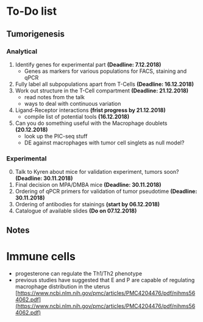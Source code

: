 # To-Do list

## Tumorigenesis

### Analytical

1. Identify genes for experimental part __(Deadline: 7.12.2018)__
    - Genes as markers for various populations for FACS, staining and qPCR
2. Fully label all subpopulations apart from T-Cells __(Deadline: 16.12.2018)__
3. Work out structure in the T-Cell compartment __(Deadline: 21.12.2018)__
   - read notes from the talk 
   - ways to deal with continuous variation
4. Ligand-Receptor interactions __(frist progress by 21.12.2018)__
   - compile list of potential tools __(16.12.2018)__
5. Can you do something useful with the Macrophage doublets __(20.12.2018)__
   - look up the PIC-seq stuff
   - DE against macrophages with tumor cell singlets as null model?

### Experimental

0. Talk to Kyren about mice for validation experiment, tumors soon? __(Deadline: 30.11.2018)__
1. Final decision on MPA/DMBA mice __(Deadline: 30.11.2018)__
2. Ordering of qPCR primers for validation of tumor pseudotime __(Deadline: 30.11.2018)__
3. Ordering of antibodies for stainings __(start by 06.12.2018)__
4. Catalogue of available slides __(Do on 07.12.2018)__

## Notes
# Immune cells
- progesterone can regulate the Th1/Th2 phenotype
- previous studies have suggested that E and P are capable of regulating macrophage distribution in the uterus [https://www.ncbi.nlm.nih.gov/pmc/articles/PMC4204476/pdf/nihms564062.pdf](https://www.ncbi.nlm.nih.gov/pmc/articles/PMC4204476/pdf/nihms564062.pdf)
